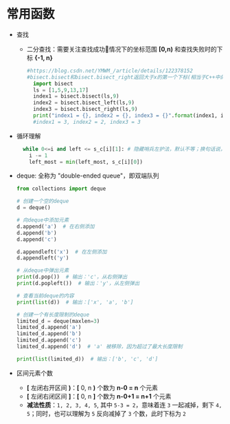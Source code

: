 # 常用函数

* 查找
  * 二分查找：需要关注查找成功情况下的坐标范围 **[0,n)** 和查找失败时的下标 **{-1, n}**
    ```python
    #https://blog.csdn.net/YMWM_/article/details/122378152
    #bisect.bisect和bisect.bisect_right返回大于x的第一个下标(相当于C++中的upper_bound)，bisect.bisect_left返回大于等于x的第一个下标(相当于C++中的lower_bound)。
      import bisect
      ls = [1,5,9,13,17]
      index1 = bisect.bisect(ls,9)
      index2 = bisect.bisect_left(ls,9)
      index3 = bisect.bisect_right(ls,9)
      print("index1 = {}, index2 = {}, index3 = {}".format(index1, index2, index3))
      #index1 = 3, index2 = 2, index3 = 3
    ```

* 循环理解
  ```python
    while 0<=i and left <= s_c[i][1]: # 隐藏哨兵左护法，默认不等；换句话说，循环一直执行当[0,...]范围内left <= s_c[j][1]成立；而退出循环时，即为不成立left > s_c[j][1]
      i -= 1
      left_most = min(left_most, s_c[i][0])
  ```
* deque: 全称为 "double-ended queue"，即双端队列
  ```python
  from collections import deque

  # 创建一个空的deque
  d = deque()

  # 向deque中添加元素
  d.append('a')  # 在右侧添加
  d.append('b')
  d.append('c')

  d.appendleft('x')  # 在左侧添加
  d.appendleft('y')

  # 从deque中弹出元素
  print(d.pop())  # 输出：'c'，从右侧弹出
  print(d.popleft())  # 输出：'y'，从左侧弹出

  # 查看当前deque的内容
  print(list(d))  # 输出：['x', 'a', 'b']

  # 创建一个有长度限制的deque
  limited_d = deque(maxlen=3)
  limited_d.append('a')
  limited_d.append('b')
  limited_d.append('c')
  limited_d.append('d')  # 'a' 被移除，因为超过了最大长度限制

  print(list(limited_d))  # 输出：['b', 'c', 'd']
  ```
* 区间元素个数
  * **[** 左闭右开区间 **)**：**[** 0, n **)** 个数为 **n-0 = n** 个元素
  * **[** 左闭右闭区间 **]**：**[** 0, n **]** 个数为 **n-0+1 = n+1** 个元素
  * **减法性质**：`1, 2, 3, 4, 5`, 其中 `5-3 = 2`，意味着连 `3` 一起减掉，剩下 `4, 5`；同时，也可以理解为 `5` 反向减掉了 `3` 个数，此时下标为 `2`